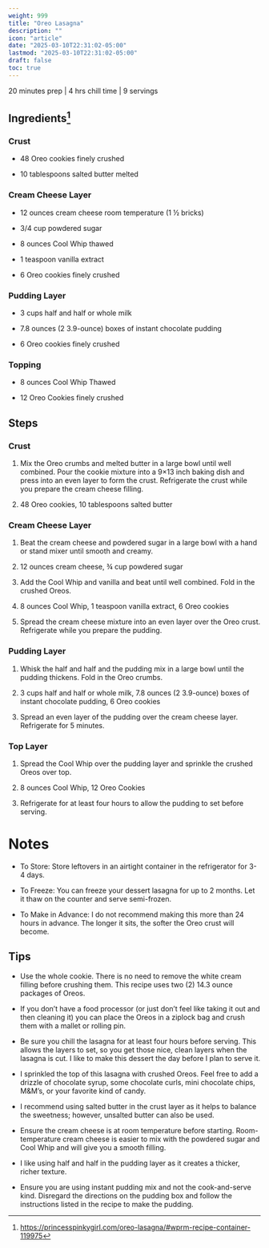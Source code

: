 ```yaml
---
weight: 999
title: "Oreo Lasagna"
description: ""
icon: "article"
date: "2025-03-10T22:31:02-05:00"
lastmod: "2025-03-10T22:31:02-05:00"
draft: false
toc: true
---
```


20 minutes prep | 4 hrs chill time | 9 servings

## Ingredients[^1]

### Crust

- 48 Oreo cookies finely crushed

- 10 tablespoons salted butter melted

### Cream Cheese Layer

- 12 ounces cream cheese room temperature (1 ½ bricks)

- 3/4 cup powdered sugar

- 8 ounces Cool Whip thawed

- 1 teaspoon vanilla extract

- 6 Oreo cookies finely crushed

### Pudding Layer

- 3 cups half and half or whole milk

- 7.8 ounces (2 3.9-ounce) boxes of instant chocolate pudding

- 6 Oreo cookies finely crushed

### Topping

- 8 ounces Cool Whip Thawed

- 12 Oreo Cookies finely crushed

## Steps

### Crust

1. Mix the Oreo crumbs and melted butter in a large bowl until well combined. Pour the cookie mixture into a 9×13 inch baking dish and press into an even layer to form the crust. Refrigerate the crust while you prepare the cream cheese filling.

1. 48 Oreo cookies, 10 tablespoons salted butter

### Cream Cheese Layer

1. Beat the cream cheese and powdered sugar in a large bowl with a hand or stand mixer until smooth and creamy.

1. 12 ounces cream cheese, ¾ cup powdered sugar

1. Add the Cool Whip and vanilla and beat until well combined. Fold in the crushed Oreos.

1. 8 ounces Cool Whip, 1 teaspoon vanilla extract, 6 Oreo cookies

1. Spread the cream cheese mixture into an even layer over the Oreo crust. Refrigerate while you prepare the pudding.

### Pudding Layer

1. Whisk the half and half and the pudding mix in a large bowl until the pudding thickens. Fold in the Oreo crumbs.

1. 3 cups half and half or whole milk, 7.8 ounces (2 3.9-ounce) boxes of instant chocolate pudding, 6 Oreo cookies

1. Spread an even layer of the pudding over the cream cheese layer. Refrigerate for 5 minutes.

### Top Layer

1. Spread the Cool Whip over the pudding layer and sprinkle the crushed Oreos over top.

1. 8 ounces Cool Whip, 12 Oreo Cookies

1. Refrigerate for at least four hours to allow the pudding to set before serving.

# Notes

- To Store: Store leftovers in an airtight container in the refrigerator for 3-4 days.

- To Freeze: You can freeze your dessert lasagna for up to 2 months. Let it thaw on the counter and serve semi-frozen.

- To Make in Advance: I do not recommend making this more than 24 hours in advance. The longer it sits, the softer the Oreo crust will become.

## Tips

- Use the whole cookie. There is no need to remove the white cream filling before crushing them. This recipe uses two (2) 14.3 ounce packages of Oreos.

- If you don’t have a food processor (or just don’t feel like taking it out and then cleaning it) you can place the Oreos in a ziplock bag and crush them with a mallet or rolling pin.

- Be sure you chill the lasagna for at least four hours before serving. This allows the layers to set, so you get those nice, clean layers when the lasagna is cut. I like to make this dessert the day before I plan to serve it.

- I sprinkled the top of this lasagna with crushed Oreos. Feel free to add a drizzle of chocolate syrup, some chocolate curls, mini chocolate chips, M&M’s, or your favorite kind of candy.

- I recommend using salted butter in the crust layer as it helps to balance the sweetness; however, unsalted butter can also be used. 

- Ensure the cream cheese is at room temperature before starting. Room-temperature cream cheese is easier to mix with the powdered sugar and Cool Whip and will give you a smooth filling. 

- I like using half and half in the pudding layer as it creates a thicker, richer texture. 

- Ensure you are using instant pudding mix and not the cook-and-serve kind. Disregard the directions on the pudding box and follow the instructions listed in the recipe to make the pudding. 

[^1]: https://princesspinkygirl.com/oreo-lasagna/#wprm-recipe-container-119975

